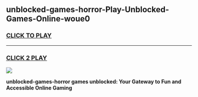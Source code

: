 
## unblocked-games-horror-Play-Unblocked-Games-Online-woue0
<h3>
<a href="https://premium76.site?title=unblocked-games-horror&ref=24A">CLICK TO PLAY</a></h3>
<hr>

<h3>
<a href="https://premium76.site?title=unblocked-games-horror&ref=24A">CLICK 2 PLAY</a>
  
</h3>

<a href="https://premium76.site?title=unblocked-games-horror&ref=24A"><img src="https://clearcache.store/games.png"></a>


**unblocked-games-horror games unblocked: Your Gateway to Fun and Accessible Online Gaming**
